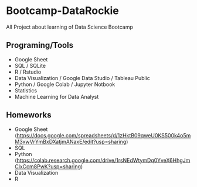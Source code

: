 # Bootcamp-DataRockie
All Project about learning of Data Science Bootcamp

## Programing/Tools
* Google Sheet
* SQL / SQLite
* R / Rstudio
* Data Visualization / Google Data Studio / Tableau Public
* Python / Google Colab / Jupyter Notbook
* Statistics
* Machine Learning for Data Analyst

## Homeworks
* Google Sheet (https://docs.google.com/spreadsheets/d/1zHktB09qweU0KS500k4o5mM3xwVrYmBxDXatjmANaxE/edit?usp=sharing)
* SQL
* Python (https://colab.research.google.com/drive/1rsNEdWtymDq0YveX6HhgJmClxCcm8PwK?usp=sharing)
* Data Visualization
* R
